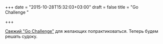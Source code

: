 +++
date = "2015-10-28T15:32:03+03:00"
draft = false
title = "Go Challenge "

+++

<p><a href="http://golang-challenge.com/go-challenge8/">Свежий &quot;Go Challenge&quot;</a> для желающих попрактиковаться. Теперь будем решать судоку.</p>

